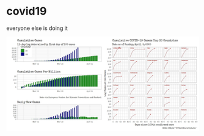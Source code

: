 # covid19
everyone else is doing it


![example](https://github.com/McCartneyAC/covid19/blob/master/Rplot04.jpeg?raw=true)
